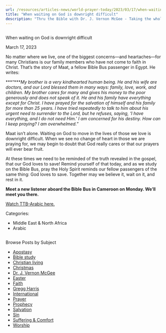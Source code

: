 ```yaml
---
url: /resources/articles-news/world-prayer-today/2023/03/17/when-waiting-on-god-is-downright-difficult
title: "When waiting on God is downright difficult"
description: "Thru the Bible with Dr. J. Vernon McGee - Taking the whole Word to the whole world"
---
```







## 
 When waiting on God is downright difficult


March 17, 2023
![]()




No matter where we live, one of the biggest concerns—and heartaches—for many Christians is our family members who have not come to faith in Christ. That’s the story of Maat, a fellow Bible Bus passenger in Egypt. He writes:

***“****My brother is a very kindhearted human being. He and his wife are doctors, and our Lord blessed them in many ways: family, love, work, and children. My brother cares for many and gives his money to the poor generously and does not speak of it. He and his family have everything except for Christ. I have prayed for the salvation of himself and his family for more than 25 years. I have tried repeatedly to talk to him about his urgent need to surrender to the Lord, but he refuses, saying, ‘I have everything, and I do not need Him.’ I am concerned for his destiny. How can I keep praying? I am overwhelmed.”*

Maat isn’t alone. Waiting on God to move in the lives of those we love is downright difficult. When we see no change of heart in those we are praying for, we may begin to doubt that God really cares or that our prayers will ever bear fruit. 

At these times we need to be reminded of the truth revealed in the gospel, that our God loves to save! Remind yourself of that today, and as we study on the Bible Bus, pray the Holy Spirit reminds our fellow passengers of the same thing: God loves to save. Together may we believe it, wait on it, and rest in it. 

**Meet a new listener aboard the Bible Bus in Cameroon on Monday. We’ll meet you there.**

[Watch TTB-Arabic here.](https://www.youtube.com/user/KolElKetab)



Categories: 


* Middle East & North Africa
* Arabic









## 
 Browse Posts by Subject


* [Apostasy](/resources/articles-news/-in-tags/tags/Apostasy)
* [Bible study](/resources/articles-news/-in-tags/tags/Bible-study)
* [Christian living](/resources/articles-news/-in-tags/tags/Christian-living)
* [Christmas](/resources/articles-news/-in-tags/tags/Christmas)
* [Dr. J. Vernon McGee](/resources/articles-news/-in-tags/tags/Dr-J-Vernon-McGee)
* [Easter](/resources/articles-news/-in-tags/tags/easter)
* [Faith](/resources/articles-news/-in-tags/tags/Faith)
* [Gregg Harris](/resources/articles-news/-in-tags/tags/Gregg-Harris)
* [International](/resources/articles-news/-in-tags/tags/International)
* [Prayer](/resources/articles-news/-in-tags/tags/prayer)
* [Prophecy](/resources/articles-news/-in-tags/tags/Prophecy)
* [Salvation](/resources/articles-news/-in-tags/tags/Salvation)
* [Sin](/resources/articles-news/-in-tags/tags/sin)
* [Suffering & Comfort](/resources/articles-news/-in-tags/tags/Suffering-Comfort)
* [Worship](/resources/articles-news/-in-tags/tags/worship)






